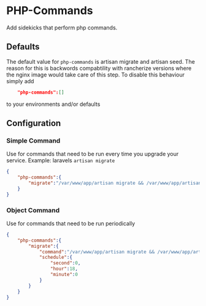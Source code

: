 # PHP-Commands
Add sidekicks that perform php commands.

## Defaults
The default value for `php-commands` is artisan migrate and artisan seed.
The reason for this is backwords compabtility with rancherize versions where the nginx image would take care of this step.
To disable this behaviour simply add 

```json 
	"php-commands":[]
```
to your environments and/or defaults

## Configuration
### Simple Command
Use for commands that need to be run every time you upgrade your service. Example: laravels `artisan migrate`
```json
{
	"php-commands":{
		"migrate":"/var/www/app/artisan migrate && /var/www/app/artisan db:seed"
	}
}
```
### Object Command
Use for commands that need to be run periodically
```json
{
	"php-commands":{
		"migrate":{
			"command":"/var/www/app/artisan migrate && /var/www/app/artisan db:seed",
			"schedule":{
				"second":0,
				"hour":18,
				"minute":0
			}
		}
	}
}
```
